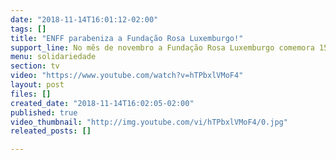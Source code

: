 ```yaml
---
date: "2018-11-14T16:01:12-02:00"
tags: []
title: "ENFF parabeniza a Fundação Rosa Luxemburgo!"
support_line: No mês de novembro a Fundação Rosa Luxemburgo comemora 15 anos de atuação no Brasil.
menu: solidariedade
section: tv
video: "https://www.youtube.com/watch?v=hTPbxlVMoF4"
layout: post
files: []
created_date: "2018-11-14T16:02:05-02:00"
published: true
video_thumbnail: "http://img.youtube.com/vi/hTPbxlVMoF4/0.jpg"
releated_posts: []

---
```

